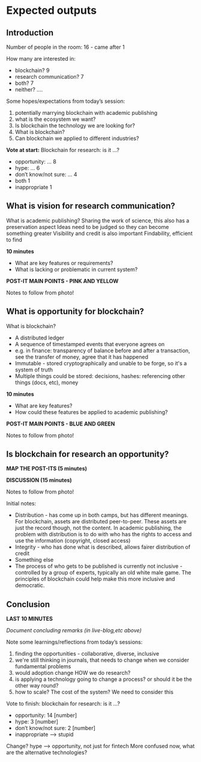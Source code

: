 # Expected outputs

## Introduction

Number of people in the room: 16 - came after 1

How many are interested in:

* blockchain? 9
* research communication? 7
* both? 7
* neither? ….

Some hopes/expectations from today’s session:
1) potentially marrying blockchain with academic publishing
2) what is the ecosystem we want?
3) Is blockchain the technology we are looking for?
4) What is blockchain?
5) Can blockchain we applied to different industries?

**Vote at start:**
Blockchain for research: is it …?

* opportunity: … 8
* hype: … 6
* don’t know/not sure: … 4
* both 1
* inappropriate 1

## What is vision for research communication?

What is academic publishing?
Sharing the work of science, this also has a preservation aspect
Ideas need to be judged so they can become something greater
Visibility and credit is also important
Findability, efficient to find

**10 minutes**
* What are key features or requirements?
* What is lacking or problematic in current system?

**POST-IT MAIN POINTS - PINK AND YELLOW**

Notes to follow from photo!

## What is opportunity for blockchain?

What is blockchain?
* A distributed ledger
* A sequence of timestamped events that everyone agrees on
* e.g. in finance: transparency of balance before and after a transaction, see the transfer of money, agree that it has happened
* Immutable - stored cryptographically and unable to be forge, so it's a system of truth
* Multiple things could be stored: decisions, hashes: referencing other things (docs, etc), money

**10 minutes**
* What are key features?
* How could these features be applied to academic publishing?

**POST-IT MAIN POINTS - BLUE AND GREEN**

Notes to follow from photo!

## Is blockchain for research an opportunity?

**MAP THE POST-ITS (5 minutes)**

**DISCUSSION (15 minutes)**

Notes to follow from photo!

Initial notes:
* Distribution - has come up in both camps, but has different meanings. For blockchain, assets are distributed peer-to-peer. These assets are just the record though, not the content. In academic publishing, the problem with distribution is to do with who has the rights to access and use the information (copyright, closed access)
* Integrity - who has done what is described, allows fairer distribution of credit
* Something else
* The process of who gets to be published is currently not inclusive - controlled by a group of experts, typically an old white male game. The principles of blockchain could help make this more inclusive and democratic.

## Conclusion

**LAST 10 MINUTES**

*Document concluding remarks (in live-blog,etc above)*

Note some learnings/reflections from today’s sessions:
1) finding the opportunities - collaborative, diverse, inclusive
2) we're still thinking in journals, that needs to change when we consider fundamental problems
3) would adoption change HOW we do research?
4) is applying a technology going to change a process? or should it be the other way round?
5) how to scale? The cost of the system? We need to consider this

Vote to finish: blockchain for research: is it …?

* opportunity: 14 [number]
* hype: 3 [number]
* don’t know/not sure: 2 [number]
* inappropriate --> stupid

Change? hype --> opportunity, not just for fintech
More confused now, what are the alternative technologies?
